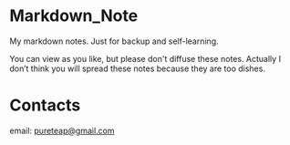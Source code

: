 # Markdown_Note
My markdown notes. Just for backup and self-learning.

You can view as you like, but please don't diffuse these notes. Actually I don’t think you will spread these notes because they are too dishes.


# Contacts

email: pureteap@gmail.com

